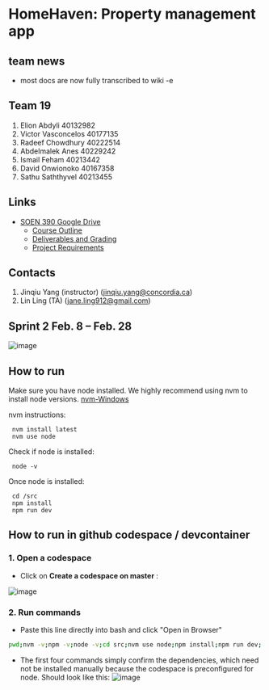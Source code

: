 # HomeHaven: Property management app
## team news
- most docs are now fully transcribed to wiki -e
## Team 19
1. Elion Abdyli 40132982
2. Victor Vasconcelos 40177135
3. Radeef Chowdhury 40222514
4. Abdelmalek Anes 40229242
5. Ismail Feham 40213442
6. David Onwionoko 40167358
7. Sathu Saththyvel 40213455
 
## Links
- [SOEN 390 Google Drive](https://drive.google.com/drive/folders/1UrwfrUmaNqxqVCMdI1RWLp4WYBVw7_mi)
  - [Course Outline](https://docs.google.com/document/d/1l3Pc1C1YPxkmH9uFEecZWnO7ghKCld0WNWr1l6U9lTU/edit#heading=h.kh3mzq36m2tq)
  - [Deliverables and Grading](https://docs.google.com/document/d/1pNgs-KF8Gty3bsb18cZp-ViPeMvHC4ClPTbyeYJpGe0/edit)
  - [Project Requirements](https://docs.google.com/document/d/1S5T1pfVMYwE4qtC5AVx7F9Io-NcoOF7YHvz_a1Ji0iM/edit#heading=h.srflnlyco13t)

## Contacts
1. Jinqiu Yang (instructor) (jinqiu.yang@concordia.ca)
2. Lin Ling (TA) (jane.ling912@gmail.com)

## Sprint 2 Feb. 8 – Feb. 28

![image](https://github.com/radeefchowdhury/mini_capstone/assets/53652464/dd479d12-d985-4e60-b50e-cafb50d5460a)

## How to run

Make sure you have node installed. We highly recommend using nvm to install node versions. [nvm-Windows](https://github.com/coreybutler/nvm-windows/releases)

nvm instructions:
```
 nvm install latest
 nvm use node
```

Check if node is installed:
```
 node -v
```

Once node is installed:
```
 cd /src
 npm install
 npm run dev
```

## How to run in github codespace / devcontainer

### 1. Open a codespace

 - Click on **Create a codespace on master** :

![image](https://github.com/radeefchowdhury/mini_capstone/assets/53652464/31aa84e7-28b2-42db-878b-2a4d8136b739)

### 2. Run commands
 - Paste this line directly into bash and click "Open in Browser"

```bash
pwd;nvm -v;npm -v;node -v;cd src;nvm use node;npm install;npm run dev;

```
 - The first four commands simply confirm the dependencies, which need not be installed manually because the codespace is preconfigured for node.
Should look like this:
![image](https://github.com/radeefchowdhury/mini_capstone/assets/53652464/5e72d805-1d00-4b27-8c75-b499607d698d)


